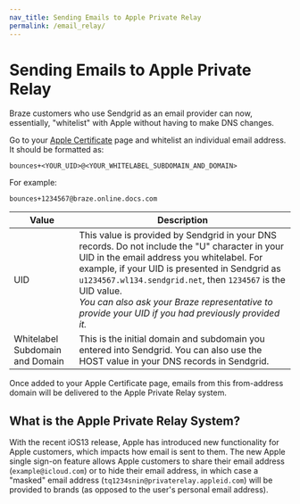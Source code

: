 ```yaml
---
nav_title: Sending Emails to Apple Private Relay
permalink: /email_relay/
---
```


# Sending Emails to Apple Private Relay

Braze customers who use Sendgrid as an email provider can now, essentially, "whitelist" with Apple without having to make DNS changes.

Go to your [Apple Certificate](https://help.apple.com/developer-account/?lang=en#/devf822fb8fc) page and whitelist an individual email address. It should be formatted as:

`bounces+<YOUR_UID>@<YOUR_WHITELABEL_SUBDOMAIN_AND_DOMAIN>`

For example:

`bounces+1234567@braze.online.docs.com`

| Value | Description |
|---|---|
| UID | This value is provided by Sendgrid in your DNS records. Do not include the "U" character in your UID in the email address you whitelabel. For example, if your UID is presented in Sendgrid as `u1234567.wl134.sendgrid.net`, then `1234567` is the UID value. <br> _You can also ask your Braze representative to provide your UID if you had previously provided it._ |
| Whitelabel Subdomain and Domain | This is the initial domain and subdomain you entered into Sendgrid. You can also use the HOST value in your DNS records in Sendgrid. |

Once added to your Apple Certificate page, emails from this from-address domain will be delivered to the Apple Private Relay system.

## What is the Apple Private Relay System?

With the recent iOS13 release, Apple has introduced new functionality for Apple customers, which impacts how email is sent to them. The new Apple single sign-on feature allows Apple customers to share their email address (`example@icloud.com`) or to hide their email address, in which case a "masked" email address (`tq1234snin@privaterelay.appleid.com`) will be provided to brands (as opposed to the user's personal email address).

